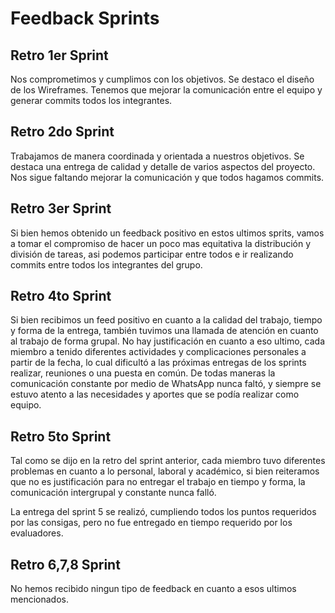 # Feedback Sprints

## Retro 1er Sprint
Nos comprometimos y cumplimos con los objetivos. Se destaco el diseño de los Wireframes.
Tenemos que mejorar la comunicación entre el equipo y generar commits todos los integrantes. 

## Retro 2do Sprint
Trabajamos de manera coordinada y orientada a nuestros objetivos. Se destaca una entrega de calidad y detalle de varios aspectos del proyecto.
Nos sigue faltando mejorar la comunicación y que todos hagamos commits.

## Retro 3er Sprint
Si bien hemos obtenido un feedback positivo en estos ultimos sprits, vamos a tomar el compromiso de hacer un poco mas equitativa la distribución y división de tareas, asi podemos participar entre todos e ir realizando commits entre todos los integrantes del grupo.

## Retro 4to Sprint 
Si bien recibimos un feed positivo en cuanto a la calidad del trabajo, tiempo y forma de la entrega, también tuvimos una llamada de atención en cuanto al trabajo de forma grupal.
No hay justificación en cuanto a eso ultimo, cada miembro a tenido diferentes actividades y complicaciones personales a partir de la fecha, lo cual dificultó a las próximas entregas de los sprints realizar, reuniones o una puesta en común.
De todas maneras la comunicación constante por medio de WhatsApp nunca faltó, y siempre se estuvo atento a las necesidades y aportes que se podía realizar como equipo.

## Retro 5to Sprint
Tal como se dijo en la retro del sprint anterior,  cada miembro tuvo diferentes problemas en cuanto a lo personal, laboral y académico, si bien reiteramos que no es justificación para no entregar el trabajo en tiempo y forma, la comunicación intergrupal y constante nunca falló.
 
La entrega del sprint 5 se realizó, cumpliendo todos los puntos requeridos por las consigas, pero no fue entregado en tiempo requerido por los evaluadores.

## Retro 6,7,8 Sprint
 No hemos recibido ningun tipo de feedback en cuanto a esos ultimos mencionados.
